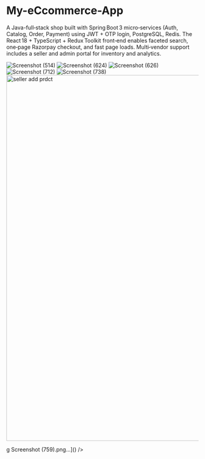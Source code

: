# My-eCcommerce-App
A  Java-full‑stack shop built with Spring Boot 3 micro‑services (Auth, Catalog, Order, Payment) using JWT + OTP login, PostgreSQL, Redis. The React 18 + TypeScript + Redux Toolkit front‑end enables faceted search, one‑page Razorpay checkout, and fast page loads. Multi‑vendor support includes a seller and admin portal for inventory and analytics.



![Screenshot (514)](https://github.com/user-attachments/assets/d7894a78-2852-42c9-bb94-b0b8dd767163)
![Screenshot (624)](https://github.com/user-attachments/assets/9d0e324a-bfad-4755-aaf8-489b387c2100)
![Screenshot (626)](https://github.com/user-attachments/assets/12975852-3e9f-4158-bdec-39806cf25ce4)
![Screenshot (712)](https://github.com/user-attachments/assets/79fe9e63-1425-4cc7-9a9a-06e97b86b70e)
![Screenshot (738)](https://github.com/user-attachments/assets/f6f6ff92-742e-4b14-a385-a51e7785c9e9)
<img width="959" alt="seller add prdct" src="https://github.com/user-attachments/assets/29730f6b-1d59-4af1-977a-02524430ea12" />

g Screenshot (759).png…]()
/>
